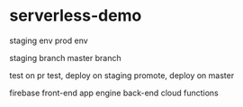 # serverless-demo

staging env
prod env

staging branch
master branch

test on pr
test, deploy on staging
promote, deploy on master

firebase front-end
app engine back-end
cloud functions

